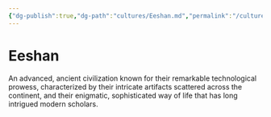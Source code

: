 ```yaml
---
{"dg-publish":true,"dg-path":"cultures/Eeshan.md","permalink":"/cultures/eeshan/","tags":["culture"],"noteIcon":""}
---
```


# Eeshan
An advanced, ancient civilization known for their remarkable technological prowess, characterized by their intricate artifacts scattered across the continent, and their enigmatic, sophisticated way of life that has long intrigued modern scholars.